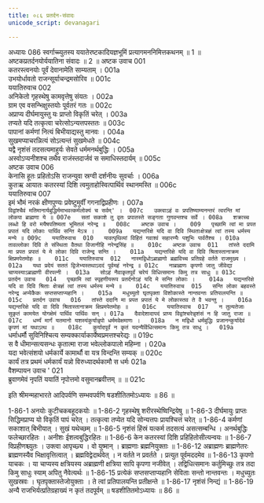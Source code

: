 ```yaml
---
title: ०८६ प्रतर्दन-संवादः
unicode_script: devanagari

---
```



अध्यायः 086
स्वर्गाच्च्युतस्य ययातेरष्टकादियज्ञभूमिं प्रत्यागमननिमित्तकथनम् ॥ 1 ॥ अष्टकप्रतर्दनयोर्ययातिना संवादः ॥ 2 ॥
अष्टक उवाच 	001  
कतरस्त्वनयोः पूर्वं देवानामेति साम्यताम् ।	001a  
उभयोर्धावतो राजन्सूर्याचन्द्रमसोरिव ॥	001c  
ययातिरुवाच 	002  
अनिकेतो गृहस्थेषु कामवृत्तेषु संयतः ।	002a  
ग्राम एव वसन्भिक्षुस्तयोः पूर्वतरं गतः ॥	002c  
अप्राप्य दीर्घमायुस्तु यः प्राप्तो विकृतिं चरेत् ।	003a  
तप्यते यदि तत्कृत्वा चरेत्सोऽन्यत्तपस्ततः ॥	003c  
पापानां कर्मणां नित्यं बिभीयाद्यस्तु मानवः ।	004a  
सुखमप्याचरन्नित्यं सोऽत्यन्तं सुखमेधते ॥	004c  
यद्वै नृशंसं तदसत्यमाहुर्यः सेवते धर्ममनर्थबुद्धिः ।	005a  
अस्वोऽप्यनीशश्च तथैव राजंस्तदार्जवं स समाधिस्तदार्यम् ॥	005c  
अष्टक उवाच 	006  
केनासि हूतः प्रहितोऽसि राजन्युवा स्रग्वी दर्शनीयः सुवर्चाः ।	006a  
कुतऋ आयातः कतरस्यां दिशि त्वमुताहोस्वित्पार्थिवं स्थानमस्ति ॥	006c  
ययातिरुवाच 	007  
इमं भौमं नरकं क्षीणपुण्यः प्रवेष्टुमुर्वीं गगनाद्विप्रहीणः ।	007a  
`विद्वांश्चैवं मतिमानार्यबुद्धिर्ममाभवत्कर्मलोक्यं च सर्वम्' ।	007c  
उक्त्वाऽहं वः प्रपतिष्याम्यनन्तरं त्वरन्ति मां लोकपा ब्राह्मणा ये ॥	007e  
सतां सकाशे तु वृतः प्रपातस्ते सङ्गता गुणवन्तश्च सर्वे ।	008a  
शक्राच्च लब्धो हि वरो मयैषपतिष्यता भूमितलं नरेन्द्र ॥	008c  
अष्टक उवाच ।	009  
पृच्छामि त्वां मा प्रपत प्रपातं यदि लोकाः पार्थिव सन्ति मेऽत्र ।	009a  
यद्यन्तरिक्षे यदि वा दिवि स्थिताःक्षेत्रज्ञं त्वां तस्य धर्मस्य मन्ये ॥	009c  
ययातिरुवाच 	010  
यावत्पृथिव्यां विहितं गवाश्वं सहारण्यैः पशुभिः पार्वतैश्च ।	010a  
तावल्लोका दिवि ते संस्थिता वैतथा विजानीहि नरेन्द्रसिंह ॥	010c  
अष्टक उवाच 	011  
तांस्ते ददामि मा प्रपत प्रपातं ये मे लोका दिवि राजेन्द्र सन्ति ।	011a  
यद्यन्तरिक्षे यदि वा दिवि श्रितास्तानाक्रम क्षिप्रमपेतमोहः ॥	011c  
ययातिरुवाच 	012  
नास्मद्विधोऽब्राह्मणो ब्रह्मविच्च प्रतिग्रहे वर्तते राजमुख्य ।	012a  
यथा प्रदेयं सततं द्विजेभ्यस्तथाऽददं पूर्वमहं नरेन्द्र ॥	012c  
नाब्राह्मणः कृपणो जातु जीवेद्या चाप्यस्याऽब्राह्मणी वीरपत्नी ।	013a  
सोऽहं नैवाकृतपूर्वं चरेयं विधित्समानः किमु तत्र साधुः ॥	013c  
प्रतर्दन उवाच 	014  
पृच्छामि त्वां स्पृहणीयरूप प्रतर्दनोऽहं यदि मे सन्ति लोकाः ।	014a  
यद्यन्तरिक्षे यदि वा दिवि श्रिताः क्षेत्रज्ञं त्वां तस्य धर्मस्य मन्ये ॥	014c  
ययातिरुवाच 	015  
सन्ति लोका बहवस्ते नरेन्द्र अप्येकैकः सप्तसप्ताप्यहानि ।	015a  
मधुच्युतो घृतपृक्ता विशोकास्ते नान्तवन्तः प्रतिपालयन्ति ॥	015c  
प्रतर्दन उवाच 	016  
तांस्ते ददानि मा प्रपत प्रपातं ये मे लोकास्तव ते वै भवन्तु ।	016a  
यद्यन्तरिक्षे यदि वा दिवि श्रितास्तानाक्रम क्षिप्रमपेतमोहः ॥	016c  
ययातिरुवाच 	017  
न तुल्यतेजाः सुकृतं कामयेत योगक्षेमं पार्थिव पार्थिवः सन् ।	017a  
दैवादेशादापदं प्राप्य विद्वांश्चरेन्नृशंसं न हि जातु राजा ॥	017c  
धर्म्यं मार्गं यतमानो यशस्यंकुर्यान्नृपो धर्ममवेक्षमाणः ।	018a  
न मद्विधो धर्मबुद्धिः प्रजानन्कुर्यादेवं कृपणं मां यथाऽत्थ ॥	018c  
कुर्यादपूर्वं न कृतं यदन्यैर्विधित्समानः किमु तत्र साधु ।	019a  
`धर्माधर्मौ सुविनिश्चित्य सम्यक्कार्याकार्येष्वप्रमत्तश्चरेद्यः ॥	019c  
स वै धीमान्सत्यसन्धः कृतात्मा राजा भवेल्लोकपालो महिम्ना ।	020a  
यदा भवेत्संशयो धर्मकार्ये कामार्थौ वा यत्र विन्दन्ति सम्यक् ॥	020c  
कार्यं तत्र प्रथमं धर्मकार्यं यन्नो विरुध्यादर्थकामौ स धर्मः	021a  
वैशम्पायन उवाच '	021  
ब्रुवाणमेवं नृपतिं ययातिं नृपोत्तमो वसुमानब्रवीत्तम् ॥ ॥	021c  

इति श्रीमन्महाभारते आदिपर्वणि सम्भवपर्वणि षडशीतितमोऽध्यायः ॥ 86 ॥

1-86-1 अनयोः कुटीचकबहूदकयोः ॥ 
1-86-2 गृहस्थेषु शरीरस्थेष्विन्द्रियेषु ॥ 
1-86-3 दीर्घमायुः प्राप्तः सिद्धिमप्राप्य यो विकृतिं पापं चरेत् । तत्कृत्वा तप्येत यदि सोन्यत्तपः प्रायश्चित्तं चरेत् ॥ 
1-86-4 कर्मणां सकाशात् बिभीयात् । सुखं यथेच्छम् ॥ 
1-86-5 नृशंसं हिंस्रं यत्कर्म तदसत्यं असत्सम्बन्धि । अनर्थबुद्धिः फलेच्छारहितः । अनीशः ईशत्वबुद्धिरहितः ॥ 
1-86-6 केन कतरस्यां दिशि प्रहिहितोसीत्यन्वयः ॥ 
1-86-7 विप्रहीणश्च्युतः । उक्त्वा आपृच्छ्य । वो युष्मान् । ब्राह्मणाः ब्रह्मनियुक्ताः ॥ 1-86-12 अब्राह्मणः ब्राह्मणेतरः ब्राह्मणस्यैव भिक्षावृत्तित्वात् । ब्रह्मविद्वेदार्थवेत् । न वर्तते न प्रवर्तते । प्रत्युत पूर्वमददमेव ॥ 
1-86-13 कृपणो याचकः । या चाप्यस्य क्षत्रियस्य अब्राह्मणी क्षत्रिया सापि कृपणा नजीवेत् । तद्विधित्समानः कर्तुमिच्छुः तत्र तदा किमु साधुः स्याम् अपितु नैवेत्यर्थः ॥
 1-86-15 प्रत्येकं सप्तसप्ताप्यहानि सेविताः सन्तो नान्तवन्तः । मधुच्युतः सुखस्रवः । घृतपृक्तास्तेजोयुक्ताः । ते त्वां प्रतिपालयन्ति प्रतीक्षन्ते ॥ 
1-86-17 नृशंसं निन्द्यं ॥ 
1-86-19 अन्यै राजभिर्यत्प्रतिग्रहाख्यं न कृतं तदपूर्वम् ॥ षडशीतितमोऽध्यायः ॥ 86 ॥